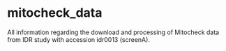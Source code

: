 # mitocheck_data
All information regarding the download and processing of Mitocheck data from IDR study with accession idr0013 (screenA).
